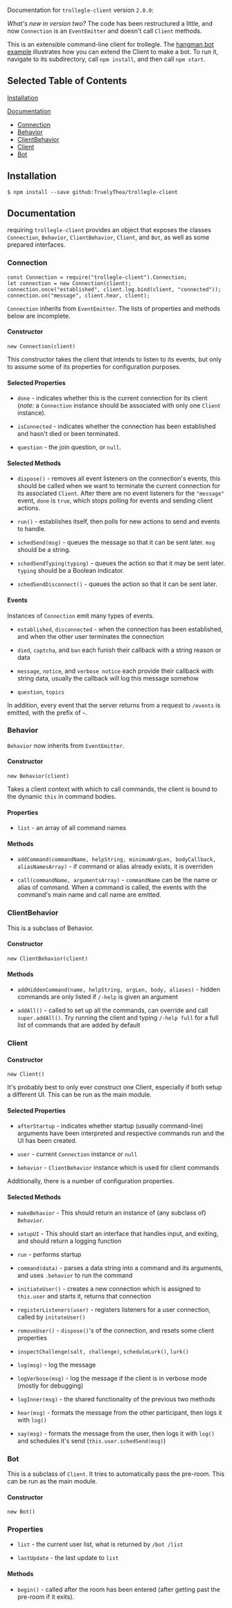 Documentation for `trollegle-client` version `2.0.0`:

*What's new in version two?* The code has been restructured a little, and now `Connection` is an `EventEmitter` and doesn't call `Client` methods.

This is an extensible command-line client for trollegle. The [hangman bot example](./examples/HangmanBot) illustrates how you can extend the Client to make a bot. To run it, navigate to its subdirectory, call `npm install`, and then call `npm start`.

## Selected Table of Contents ##

[Installation](#installation)

[Documentation](#documentation)

* [Connection](#connection)
* [Behavior](#behavior)
* [ClientBehavior](#clientbehavior)
* [Client](#client)
* [Bot](#bot)

## <a name="installation"></a> Installation ##

    $ npm install --save github:TruelyThea/trollegle-client

## <a name="documentation"></a> Documentation ##

requiring `trollegle-client` provides an object that exposes the classes `Connection`, `Behavior`, `ClientBehavior`, `Client`, and `Bot`, as well as some prepared interfaces.

### <a name="connection"></a> Connection ###

    const Connection = require("trollegle-client").Connection;
    let connection = new Connection(client);
    connection.once("established", client.log.bind(client, "connected"));
    connection.on("message", client.hear, client);

`Connection` inherits from `EventEmitter`. The lists of properties and methods below are incomplete.

#### Constructor ####

    new Connection(client)

This constructor takes the client that intends to listen to its events, but only to assume some of its properties for configuration purposes.

#### Selected Properties ####

* `done` - indicates whether this is the current connection for its client (*note:* a `Connection` instance should be associated with only one `Client` instance).

* `isConnected` - indicates whether the connection has been established and hasn't died or been terminated.

* `question` - the join question, or `null`.

#### Selected Methods ####

* `dispose()` - removes all event listeners on the connection's events, this should be called when we want to terminate the current connection for its associated `Client`. After there are no event listeners for the `"message"` event, `done` is `true`, which stops polling for events and sending client actions.

* `run()` - establishes itself, then polls for new actions to send and events to handle.

* `schedSend(msg)` - queues the message so that it can be sent later. `msg` should be a string.

* `schedSendTyping(typing)` - queues the action so that it may be sent later. `typing` should be a Boolean indicator.

* `schedSendDisconnect()` - queues the action so that it can be sent later.

#### Events ####

Instances of `Connection` emit many types of events.

* `established`, `disconnected` - when the connection has been established, and when the other user terminates the connection

* `died`, `captcha`, and `ban` each funish their callback with a string reason or data

* `message`, `notice`, and `verbose notice` each provide their callback with string data, usually the callback will log this message somehow

* `question`, `topics`

In addition, every event that the server returns from a request to `/events` is emitted, with the prefix of `~`.

### <a name="behavior"></a> Behavior ###

`Behavior` now inherits from `EventEmitter`.

#### Constructor ####

    new Behavior(client)

Takes a client context with which to call commands, the client is bound to the dynamic `this` in command bodies.

#### Properties ####

* `list` - an array of all command names

#### Methods ####

* `addCommand(commandName, helpString, minimumArgLen, bodyCallback, aliasNamesArray)` - if command or alias already exists, it is overriden

* `call(commandName, argumentsArray)` - `commandName` can be the name or alias of command. When a command is called, the events with the command's main name and call name are emitted.

### <a name="clientbehavior"></a> ClientBehavior ###

This is a subclass of Behavior.

#### Constructor ####

    new ClientBehavior(client)

#### Methods ####

* `addHiddenCommand(name, helpString, argLen, body, aliases)` - hidden commands are only listed if `/-help` is given an argument

* `addAll()` - called to set up all the commands, can override and call `super.addAll()`. Try running the client and typing `/-help full` for a full list of commands that are added by default

### <a name="client"></a> Client ###

#### Constructor ####

    new Client()

It's probably best to only ever construct one Client, especially if both setup a different UI. This can be run as the main module.

#### Selected Properties ####

* `afterStartup` - indicates whether startup (usually command-line) arguments have been interpreted and respective commands run and the UI has been created.

* `user` - current `Connection` instance or `null`

* `behavior` - `ClientBehavior` instance which is used for client commands

Additionally, there is a number of configuration properties.

#### Selected Methods ####

* `makeBehavior` - This should return an instance of (any subclass of) `Behavior`.

* `setupUI` - This should start an interface that handles input, and exiting, and should return a logging function

* `run` - performs startup

* `command(data)` - parses a data string into a command and its arguments, and uses `.behavior` to run the command

* `initiateUser()` - creates a new connection which is assigned to `this.user` and starts it, returns that connection

* `registerListeners(user)` - registers listeners for a user connection, called by `initateUser()`

* `removeUser()` - `dispose()`'s of the connection, and resets some client properties

* `inspectChallenge(salt, challenge)`, `scheduleLurk()`, `lurk()`

* `log(msg)` - log the message

* `logVerbose(msg)` - log the message if the client is in verbose mode (mostly for debugging)

* `logInner(msg)` - the shared functionality of the previous two methods

* `hear(msg)` - formats the message from the other participant, then logs it with `log()`

* `say(msg)` - formats the message from the user, then logs it with `log()` and schedules it's send (`this.user.schedSend(msg)`)

### <a name="bot"></a> Bot ###

This is a subclass of `Client`. It tries to automatically pass the pre-room. This can be run as the main module.

#### Constructor ####

    new Bot()

### Properties ###

* `list` - the current user list, what is returned by `/bot /list`

* `lastUpdate` - the last update to `list`

#### Methods ####

* `begin()` - called after the room has been entered (after getting past the pre-room if it exits).
